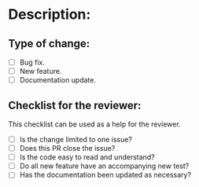 # Description:
<!-- Summary of change, including the issue(s) to be addressed. -->

## Type of change:
<!-- Put an `x` in the box that applies. -->
- [ ] Bug fix.
- [ ] New feature.
- [ ] Documentation update.

## Checklist for the reviewer:
<!-- Put an `x` in the boxes that apply. These can be filled by reviewer after the PR is created. -->

This checklist can be used as a help for the reviewer.

- [ ] Is the change limited to one issue?
- [ ] Does this PR close the issue?
- [ ] Is the code easy to read and understand?
- [ ] Do all new feature have an accompanying new test?
- [ ] Has the documentation been updated as necessary?
